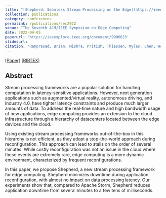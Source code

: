 ```yaml
---
title: "[Shepherd: Seamless Stream Processing on the Edge](https://ieeexplore.ieee.org/document/9996623)"
collection: publications
category: conferences
permalink: /publications/sec2022
venue: "The Seventh ACM/IEEE Symposium on Edge Computing"
date: 2022-04-05
paperurl: 'https://ieeexplore.ieee.org/document/9996623'
slidesurl:
citation: 'Ramprasad, Brian; Mishra, Pritish; Thiessen, Myles; Chen, Hongkai; <b>da Silva Veith, Alexandre</b>; Gable, Moshe; Balmau, Oana; Chow, Abelard; de Lara, Eyal'
---
```

[[Paper]](http://aveith.github.io/files/sec2022.pdf) [[BIBTEX]](http://aveith.github.io/files/sec2022.bib)



## Abstract
Stream processing frameworks are a popular solution for handling computation in latency-sensitive applications. However, next generation applications such as augmented/virtual reality, autonomous driving, and Industry 4.0, have tighter latency constraints and produce much larger amounts of data. To address the real-time nature and high bandwidth usage of new applications, edge computing provides an extension to the cloud infrastructure through a hierarchy of datacenters located between the edge devices and the cloud.

Using existing stream processing frameworks out-of-the-box in this hierarchy is not efficient, as they adopt a stop-the-world approach during reconfiguration. This approach can lead to stalls on the order of several minutes. While costly reconfiguration was not an issue in the cloud where these events are extremely rare, edge computing is a more dynamic environment, characterized by frequent reconfigurations.

In this paper, we propose Shepherd, a new stream processing framework  for  edge computing. Shepherd minimizes downtime during application reconfiguration, with almost no impact on data processing latency. Our experiments show that, compared to Apache Storm, Shepherd reduces application downtime from several minutes to a few tens of milliseconds.
